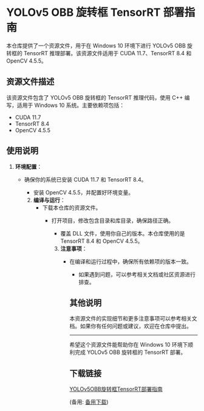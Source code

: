 # YOLOv5 OBB 旋转框 TensorRT 部署指南

本仓库提供了一个资源文件，用于在 Windows 10 环境下进行 YOLOv5 OBB 旋转框的 TensorRT 推理部署。该资源文件适用于 CUDA 11.7、TensorRT 8.4 和 OpenCV 4.5.5。

## 资源文件描述

该资源文件包含了 YOLOv5 OBB 旋转框的 TensorRT 推理代码，使用 C++ 编写，适用于 Windows 10 系统。主要依赖项包括：

- CUDA 11.7
- TensorRT 8.4
- OpenCV 4.5.5

## 使用说明

1. **环境配置**：
   - 确保你的系统已安装 CUDA 11.7 和 TensorRT 8.4。
      - 安装 OpenCV 4.5.5，并配置好环境变量。

      2. **编译与运行**：
         - 下载本仓库的资源文件。
            - 打开项目，修改包含目录和库目录，确保路径正确。
               - 覆盖 DLL 文件，使用你自己的版本。本仓库使用的是 TensorRT 8.4 和 OpenCV 4.5.5。

               3. **注意事项**：
                  - 在编译和运行过程中，确保所有依赖项的版本一致。
                     - 如果遇到问题，可以参考相关文档或社区资源进行排查。

                     ## 其他说明

                     本资源文件的实现细节和更多注意事项可以参考相关文档。如果你有任何问题或建议，欢迎在仓库中提出。

                     ---

                     希望这个资源文件能帮助你在 Windows 10 环境下顺利完成 YOLOv5 OBB 旋转框的 TensorRT 部署。

                     ## 下载链接
                     [YOLOv5OBB旋转框TensorRT部署指南](https://pan.quark.cn/s/5cfaabd249a6) 

                     (备用: [备用下载](https://pan.baidu.com/s/1bbzUoBNnx3bi4ex9aYrM0w?pwd=1234))
